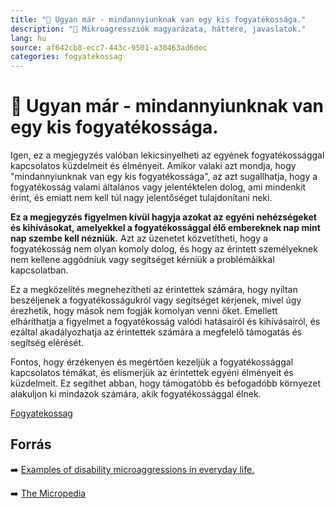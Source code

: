 ```yaml
---
title: "🚫 Ugyan már - mindannyiunknak van egy kis fogyatékossága."
description: "🚫 Mikroagressziók magyarázata, háttere, javaslatok."
lang: hu
source: af642cb8-ecc7-443c-9501-a30463ad6dec
categories: fogyatekossag
---
```


<div class="wiki-content agression-title">

# 🚫 Ugyan már - mindannyiunknak van egy kis fogyatékossága.

Igen, ez a megjegyzés valóban lekicsinyelheti az egyének fogyatékossággal kapcsolatos küzdelmeit és élményeit. Amikor valaki azt mondja, hogy "mindannyiunknak van egy kis fogyatékossága", az azt sugallhatja, hogy a fogyatékosság valami általános vagy jelentéktelen dolog, ami mindenkit érint, és emiatt nem kell túl nagy jelentőséget tulajdonítani neki.

**Ez a megjegyzés figyelmen kívül hagyja azokat az egyéni nehézségeket és kihívásokat, amelyekkel a fogyatékossággal élő embereknek nap mint nap szembe kell nézniük.** Azt az üzenetet közvetítheti, hogy a fogyatékosság nem olyan komoly dolog, és hogy az érintett személyeknek nem kellene aggódniuk vagy segítséget kérniük a problémáikkal kapcsolatban.

Ez a megközelítés megnehezítheti az érintettek számára, hogy nyíltan beszéljenek a fogyatékosságukról vagy segítséget kérjenek, mivel úgy érezhetik, hogy mások nem fogják komolyan venni őket. Emellett elháríthatja a figyelmet a fogyatékosság valódi hatásairól és kihívásairól, és ezáltal akadályozhatja az érintettek számára a megfelelő támogatás és segítség elérését.

Fontos, hogy érzékenyen és megértően kezeljük a fogyatékossággal kapcsolatos témákat, és elismerjük az érintettek egyéni élményeit és küzdelmeit. Ez segíthet abban, hogy támogatóbb és befogadóbb környezet alakuljon ki mindazok számára, akik fogyatékossággal élnek.


<div class="categories">

[Fogyatekossag](/#/entry?id=fogyatekossag)

</div>

## Forrás

➡️ [Examples of disability microaggressions in everyday life.](https://www.vancouver.wsu.edu/equity-diversity/examples-disability-microaggressions-everyday-life)

➡️ [The Micropedia](https://www.themicropedia.org/)


</div>